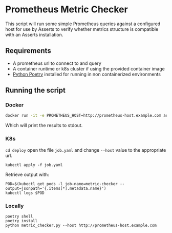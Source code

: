 # Prometheus Metric Checker

This script will run some simple Prometheus queries against a configured host for
use by Asserts to verify whether metrics structure is compatible with an Asserts installation.

## Requirements

* A prometheus url to connect to and query
* A container runtime or k8s cluster if using the provided container image  
* [Python Poetry](https://python-poetry.org/) installed for running in non containerized environments

## Running the script

### Docker

```sh
docker run -it -e PROMETHEUS_HOST=http://prometheus-host.example.com asserts/metric-checker:latest
```

Which will print the results to stdout.

### K8s

`cd deploy` open the file `job.yaml` and change `--host` value to the appropriate url.

```shell
kubectl apply -f job.yaml
```

Retrieve output with:

```shell
POD=$(kubectl get pods -l job-name=metric-checker --output=jsonpath='{.items[*].metadata.name}')
kubectl logs $POD
```

### Locally

```shell
poetry shell
poetry install
python metric_checker.py --host http://prometheus-host.example.com
```
